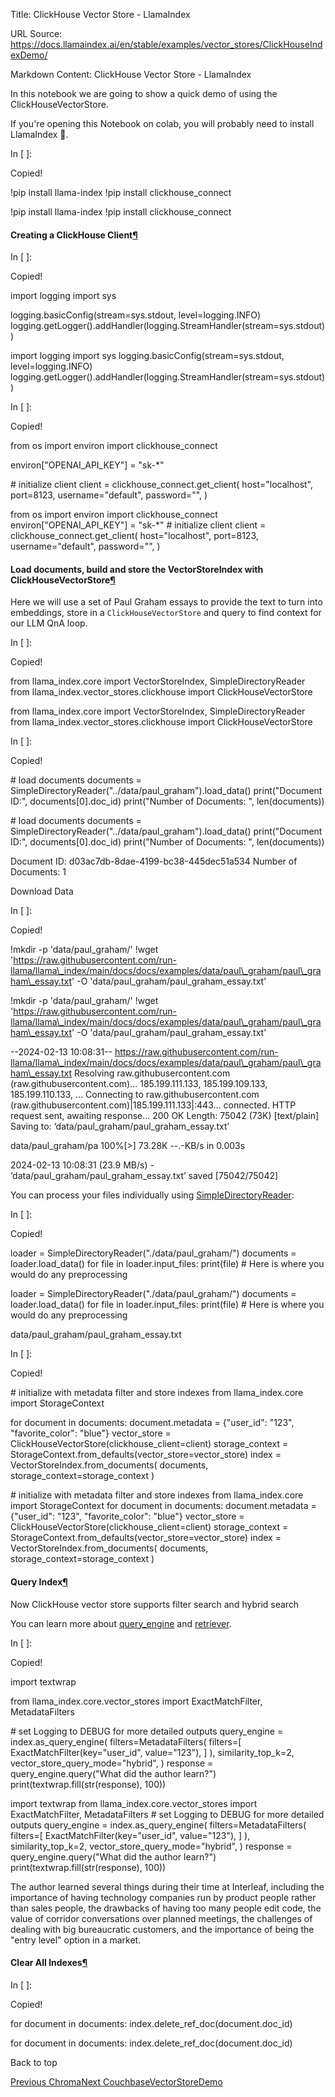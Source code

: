 Title: ClickHouse Vector Store - LlamaIndex

URL Source: https://docs.llamaindex.ai/en/stable/examples/vector_stores/ClickHouseIndexDemo/

Markdown Content:
ClickHouse Vector Store - LlamaIndex


In this notebook we are going to show a quick demo of using the ClickHouseVectorStore.

If you're opening this Notebook on colab, you will probably need to install LlamaIndex 🦙.

In \[ \]:

Copied!

!pip install llama\-index
!pip install clickhouse\_connect

!pip install llama-index !pip install clickhouse\_connect

#### Creating a ClickHouse Client[¶](https://docs.llamaindex.ai/en/stable/examples/vector_stores/ClickHouseIndexDemo/#creating-a-clickhouse-client)

In \[ \]:

Copied!

import logging
import sys

logging.basicConfig(stream\=sys.stdout, level\=logging.INFO)
logging.getLogger().addHandler(logging.StreamHandler(stream\=sys.stdout))

import logging import sys logging.basicConfig(stream=sys.stdout, level=logging.INFO) logging.getLogger().addHandler(logging.StreamHandler(stream=sys.stdout))

In \[ \]:

Copied!

from os import environ
import clickhouse\_connect

environ\["OPENAI\_API\_KEY"\] \= "sk-\*"

\# initialize client
client \= clickhouse\_connect.get\_client(
    host\="localhost",
    port\=8123,
    username\="default",
    password\="",
)

from os import environ import clickhouse\_connect environ\["OPENAI\_API\_KEY"\] = "sk-\*" # initialize client client = clickhouse\_connect.get\_client( host="localhost", port=8123, username="default", password="", )

#### Load documents, build and store the VectorStoreIndex with ClickHouseVectorStore[¶](https://docs.llamaindex.ai/en/stable/examples/vector_stores/ClickHouseIndexDemo/#load-documents-build-and-store-the-vectorstoreindex-with-clickhousevectorstore)

Here we will use a set of Paul Graham essays to provide the text to turn into embeddings, store in a `ClickHouseVectorStore` and query to find context for our LLM QnA loop.

In \[ \]:

Copied!

from llama\_index.core import VectorStoreIndex, SimpleDirectoryReader
from llama\_index.vector\_stores.clickhouse import ClickHouseVectorStore

from llama\_index.core import VectorStoreIndex, SimpleDirectoryReader from llama\_index.vector\_stores.clickhouse import ClickHouseVectorStore

In \[ \]:

Copied!

\# load documents
documents \= SimpleDirectoryReader("../data/paul\_graham").load\_data()
print("Document ID:", documents\[0\].doc\_id)
print("Number of Documents: ", len(documents))

\# load documents documents = SimpleDirectoryReader("../data/paul\_graham").load\_data() print("Document ID:", documents\[0\].doc\_id) print("Number of Documents: ", len(documents))

Document ID: d03ac7db-8dae-4199-bc38-445dec51a534
Number of Documents:  1

Download Data

In \[ \]:

Copied!

!mkdir \-p 'data/paul\_graham/'
!wget 'https://raw.githubusercontent.com/run-llama/llama\_index/main/docs/docs/examples/data/paul\_graham/paul\_graham\_essay.txt' \-O 'data/paul\_graham/paul\_graham\_essay.txt'

!mkdir -p 'data/paul\_graham/' !wget 'https://raw.githubusercontent.com/run-llama/llama\_index/main/docs/docs/examples/data/paul\_graham/paul\_graham\_essay.txt' -O 'data/paul\_graham/paul\_graham\_essay.txt'

\--2024-02-13 10:08:31--  https://raw.githubusercontent.com/run-llama/llama\_index/main/docs/docs/examples/data/paul\_graham/paul\_graham\_essay.txt
Resolving raw.githubusercontent.com (raw.githubusercontent.com)... 185.199.111.133, 185.199.109.133, 185.199.110.133, ...
Connecting to raw.githubusercontent.com (raw.githubusercontent.com)|185.199.111.133|:443... connected.
HTTP request sent, awaiting response... 200 OK
Length: 75042 (73K) \[text/plain\]
Saving to: ‘data/paul\_graham/paul\_graham\_essay.txt’

data/paul\_graham/pa 100%\[>\]  73.28K  --.-KB/s    in 0.003s  

2024-02-13 10:08:31 (23.9 MB/s) - ‘data/paul\_graham/paul\_graham\_essay.txt’ saved \[75042/75042\]

You can process your files individually using [SimpleDirectoryReader](https://docs.llamaindex.ai/examples/data_connectors/simple_directory_reader.ipynb):

In \[ \]:

Copied!

loader \= SimpleDirectoryReader("./data/paul\_graham/")
documents \= loader.load\_data()
for file in loader.input\_files:
    print(file)
    \# Here is where you would do any preprocessing

loader = SimpleDirectoryReader("./data/paul\_graham/") documents = loader.load\_data() for file in loader.input\_files: print(file) # Here is where you would do any preprocessing

data/paul\_graham/paul\_graham\_essay.txt

In \[ \]:

Copied!

\# initialize with metadata filter and store indexes
from llama\_index.core import StorageContext

for document in documents:
    document.metadata \= {"user\_id": "123", "favorite\_color": "blue"}
vector\_store \= ClickHouseVectorStore(clickhouse\_client\=client)
storage\_context \= StorageContext.from\_defaults(vector\_store\=vector\_store)
index \= VectorStoreIndex.from\_documents(
    documents, storage\_context\=storage\_context
)

\# initialize with metadata filter and store indexes from llama\_index.core import StorageContext for document in documents: document.metadata = {"user\_id": "123", "favorite\_color": "blue"} vector\_store = ClickHouseVectorStore(clickhouse\_client=client) storage\_context = StorageContext.from\_defaults(vector\_store=vector\_store) index = VectorStoreIndex.from\_documents( documents, storage\_context=storage\_context )

#### Query Index[¶](https://docs.llamaindex.ai/en/stable/examples/vector_stores/ClickHouseIndexDemo/#query-index)

Now ClickHouse vector store supports filter search and hybrid search

You can learn more about [query\_engine](https://docs.llamaindex.ai/module_guides/deploying/query_engine/index.md) and [retriever](https://docs.llamaindex.ai/module_guides/querying/retriever/index.md).

In \[ \]:

Copied!

import textwrap

from llama\_index.core.vector\_stores import ExactMatchFilter, MetadataFilters

\# set Logging to DEBUG for more detailed outputs
query\_engine \= index.as\_query\_engine(
    filters\=MetadataFilters(
        filters\=\[
            ExactMatchFilter(key\="user\_id", value\="123"),
        \]
    ),
    similarity\_top\_k\=2,
    vector\_store\_query\_mode\="hybrid",
)
response \= query\_engine.query("What did the author learn?")
print(textwrap.fill(str(response), 100))

import textwrap from llama\_index.core.vector\_stores import ExactMatchFilter, MetadataFilters # set Logging to DEBUG for more detailed outputs query\_engine = index.as\_query\_engine( filters=MetadataFilters( filters=\[ ExactMatchFilter(key="user\_id", value="123"), \] ), similarity\_top\_k=2, vector\_store\_query\_mode="hybrid", ) response = query\_engine.query("What did the author learn?") print(textwrap.fill(str(response), 100))

The author learned several things during their time at Interleaf, including the importance of having
technology companies run by product people rather than sales people, the drawbacks of having too
many people edit code, the value of corridor conversations over planned meetings, the challenges of
dealing with big bureaucratic customers, and the importance of being the "entry level" option in a
market.

#### Clear All Indexes[¶](https://docs.llamaindex.ai/en/stable/examples/vector_stores/ClickHouseIndexDemo/#clear-all-indexes)

In \[ \]:

Copied!

for document in documents:
    index.delete\_ref\_doc(document.doc\_id)

for document in documents: index.delete\_ref\_doc(document.doc\_id)

Back to top

[Previous Chroma](https://docs.llamaindex.ai/en/stable/examples/vector_stores/ChromaIndexDemo/)[Next CouchbaseVectorStoreDemo](https://docs.llamaindex.ai/en/stable/examples/vector_stores/CouchbaseVectorStoreDemo/)
